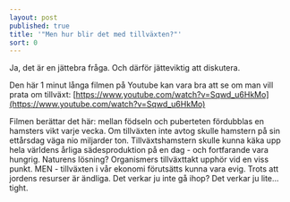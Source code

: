 ```yaml
---
layout: post
published: true
title: '"Men hur blir det med tillväxten?"'
sort: 0
---
```


Ja, det är en jättebra fråga. Och därför jätteviktig att diskutera.

Den här 1 minut långa filmen på Youtube kan vara bra att se om man vill prata om tillväxt: [https://www.youtube.com/watch?v=Sqwd_u6HkMo](https://www.youtube.com/watch?v=Sqwd_u6HkMo)

Filmen berättar det här: mellan födseln och puberteten fördubblas en hamsters vikt varje vecka. Om tillväxten inte avtog skulle hamstern på sin ettårsdag väga nio miljarder ton. Tillväxtshamstern skulle kunna käka upp hela världens årliga sädesproduktion på en dag - och fortfarande vara hungrig. Naturens lösning? Organismers tillväxttakt upphör vid en viss punkt. MEN - tillväxten i vår ekonomi förutsätts kunna vara evig. Trots att jordens resurser är ändliga. Det verkar ju inte gå ihop? Det verkar ju lite... tight.
